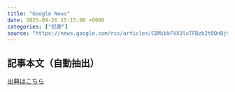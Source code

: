 ```yaml
---
title: "Google News"
date: 2025-09-26 15:15:00 +0900
categories: ["犯罪"]
source: "https://news.google.com/rss/articles/CBMibkFVX3lxTFBzb2t0QnBjVThlQTBYcXh6RDNkQVh0V0ZvV1dJQzhWcnpmUG5fQzREbHBfWXRxaWEtN1RwQ21uVTJaOFBFcGo4VG1HYmJPcVBZUFZvLUk4YlYwaEdSUFBtRVRuTC1mWnZHaVRrTEpR?oc=5"
---
```


## 記事本文（自動抽出）
<body class="y0K44d EA71Tc" id="readabilityBody"></body>

[出典はこちら](https://news.google.com/rss/articles/CBMibkFVX3lxTFBzb2t0QnBjVThlQTBYcXh6RDNkQVh0V0ZvV1dJQzhWcnpmUG5fQzREbHBfWXRxaWEtN1RwQ21uVTJaOFBFcGo4VG1HYmJPcVBZUFZvLUk4YlYwaEdSUFBtRVRuTC1mWnZHaVRrTEpR?oc=5)
